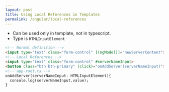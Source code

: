 ```yaml
---
layout: post
title: Using Local References in Templates
permalink: /angular/local-references
---
```


- Can be used only in template, not in typescript.
- Type is `HTMLInputElement`

```html
<!-- Normal definition -->
<input type="text" class="form-control" [(ngModel)]="newServerContent">
<!-- Local References -->
<input type="text" class="form-control" #serverNameInput>
<button class="btn btn-primary" (click)="onAddServer(serverNameInput)">Add Server</button>
<!-- app-root.ts -->
onAddServer(serverNameInput: HTMLInputElement){
  console.log(serverNameInput.value);
}
```
